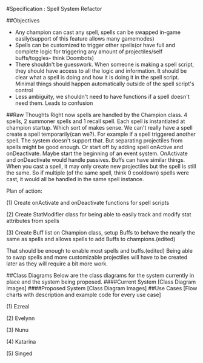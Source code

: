 #Specification : Spell System Refactor

##Objectives
* Any champion can cast any spell, spells can be swapped in-game easily(support of this feature allows many gamemodes)
* Spells can be customized to trigger other spells(or have full and complete logic for triggering any amount of projectiles/self buffs/toggles- think Doombots)
* There shouldn't be guesswork. When someone is making a spell script, they should have access to all the logic and information. It should be clear what a spell is doing and how it is doing it in the spell script. Minimal things should happen automatically outside of the spell script's control
* Less ambiguity, we shouldn't need to have functions if a spell doesn't need them. Leads to confusion

##Raw Thoughts
Right now spells are handled by the Champion class. 4 spells, 2 summoner spells and 1 recall spell. Each spell is instantiated at champion startup. Which sort of makes sense. We can't really have a spell create a spell temporarily(can we?). For example if a spell triggered another spell. The system doesn't support that. But separating projectiles from spells might be good enough. Or start off by adding spell onActive and onDeactivate. Maybe start the beginning of an event system. OnActivate and onDeactivate would handle passives. Buffs can have similar things.
When you cast a spell, it may only create new projectiles but the spell is still the same. So if multiple (of the same spell, think 0 cooldown) spells were cast, it would all be handled in the same spell instance.

Plan of action:

(1) Create onActivate and onDeactivate functions for spell scripts

(2) Create StatModifier class for being able to easily track and modify stat attributes from spells

(3) Create Buff list on Champion class, setup Buffs to behave the nearly the same as spells and allows spells to add Buffs to champions.(edited)

That should be enough to enable most spells and buffs.(edited)
Being able to swap spells and more customizable projectiles will have to be created later as they will require a bit more work.

##Class Diagrams
Below are the class diagrams for the system currently in place and the system being proposed.
####Current System
[Class Diagram Images]
####Proposed System
[Class Diagram Images]
##Use Cases
[Flow charts with description and example code for every use case]

(1) Ezreal

(2) Evelynn

(3) Nunu

(4) Katarina

(5) Singed
